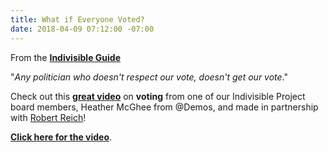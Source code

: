 ```yaml
---
title: What if Everyone Voted?
date: 2018-04-09 07:12:00 -07:00
---
```


From the [**Indivisible Guide**](https://www.facebook.com/indivisibleguide/?hc_ref=ARRJZvf6PMUDyy1YRqy7MnbzeC7cSqh-jmOcbFDhyj6TxLBcGn3aaIEBDstayhn9azQ&fref=nf)

"*Any politician who doesn't respect our vote, doesn't get our vote*." 

Check out this **[great video](https://www.facebook.com/indivisibleguide/videos/1919213654757888/UzpfSTcwNzY0NjAxMjczOTcyMTo5NzI0MDM4OTI5MzA1OTc/)** on **voting** from one of our Indivisible Project board members, Heather McGhee from @Demos, and made in partnership with [Robert Reich](https://en.wikipedia.org/wiki/Robert_Reich)!

[**Click here for the video**](https://www.facebook.com/indivisibleguide/videos/1919213654757888/UzpfSTcwNzY0NjAxMjczOTcyMTo5NzI0MDM4OTI5MzA1OTc/).

